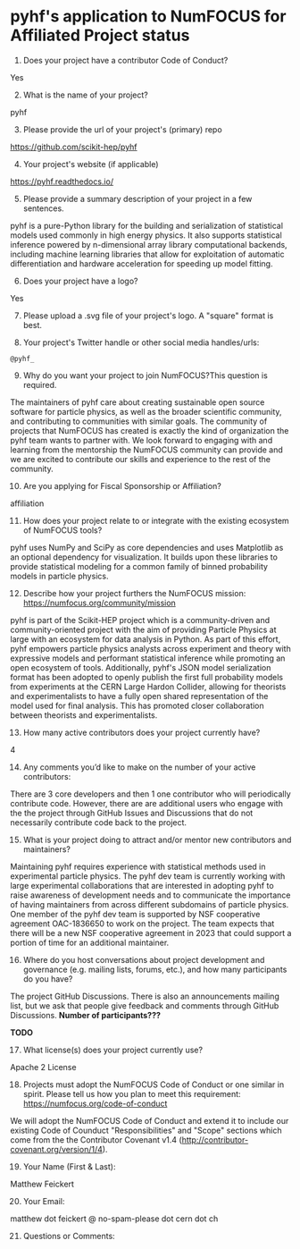 # pyhf's application to NumFOCUS for Affiliated Project status

1. Does your project have a contributor Code of Conduct?

Yes

2. What is the name of your project?

pyhf

3. Please provide the url of your project's (primary) repo

https://github.com/scikit-hep/pyhf

4. Your project's website (if applicable)

https://pyhf.readthedocs.io/

5. Please provide a summary description of your project in a few sentences.

pyhf is a pure-Python library for the building and serialization of statistical models used commonly in high energy physics.
It also supports statistical inference powered by n-dimensional array library computational backends, including machine learning libraries that allow for exploitation of automatic differentiation and hardware acceleration for speeding up model fitting.

6. Does your project have a logo?

Yes

7. Please upload a .svg file of your project's logo. A "square" format is best.

8. Your project's Twitter handle or other social media handles/urls:

`@pyhf_`

9. Why do you want your project to join NumFOCUS?This question is required.

The maintainers of pyhf care about creating sustainable open source software for particle physics, as well as the broader scientific community, and contributing to communities with similar goals.
The community of projects that NumFOCUS has created is exactly the kind of organization the pyhf team wants to partner with.
We look forward to engaging with and learning from the mentorship the NumFOCUS community can provide and we are excited to contribute our skills and experience to the rest of the community.

10. Are you applying for Fiscal Sponsorship or Affiliation?

affiliation

11. How does your project relate to or integrate with the existing ecosystem of NumFOCUS tools?

pyhf uses NumPy and SciPy as core dependencies and uses Matplotlib as an optional dependency for visualization.
It builds upon these libraries to provide statistical modeling for a common family of binned probability models in particle physics.

12. Describe how your project furthers the NumFOCUS mission:
https://numfocus.org/community/mission

pyhf is part of the Scikit-HEP project which is a community-driven and community-oriented project with the aim of providing Particle Physics at large with an ecosystem for data analysis in Python.
As part of this effort, pyhf empowers particle physics analysts across experiment and theory with expressive models and performant statistical inference while promoting an open ecosystem of tools.
Additionally, pyhf's JSON model serialization format has been adopted to openly publish the first full probability models from experiments at the CERN Large Hardon Collider, allowing for theorists and experimentalists to have a fully open shared representation of the model used for final analysis.
This has promoted closer collaboration between theorists and experimentalists.

13. How many active contributors does your project currently have?

4

14. Any comments you’d like to make on the number of your active contributors:

There are 3 core developers and then 1 one contributor who will periodically contribute code.
However, there are are additional users who engage with the the project through GitHub Issues and Discussions that do not necessarily contribute code back to the project.

15. What is your project doing to attract and/or mentor new contributors and maintainers?

Maintaining pyhf requires experience with statistical methods used in experimental particle physics.
The pyhf dev team is currently working with large experimental collaborations that are interested in adopting pyhf to raise awareness of development needs and to communicate the importance of having maintainers from across different subdomains of particle physics.
One member of the pyhf dev team is supported by NSF cooperative agreement OAC-1836650 to work on the project.
The team expects that there will be a new NSF cooperative agreement in 2023 that could support a portion of time for an additional maintainer.

16. Where do you host conversations about project development and governance (e.g. mailing lists, forums, etc.), and how many participants do you have?

The project GitHub Discussions.
There is also an announcements mailing list, but we ask that people give feedback and comments through GitHub Discussions.
**Number of participants???**

**TODO**

17. What license(s) does your project currently use?

Apache 2 License

18. Projects must adopt the NumFOCUS Code of Conduct or one similar in spirit. Please tell us how you plan to meet this requirement:
https://numfocus.org/code-of-conduct

We will adopt the NumFOCUS Code of Conduct and extend it to include our existing Code of Counduct "Responsibilities" and "Scope" sections which come from the the Contributor Covenant v1.4 (http://contributor-covenant.org/version/1/4).

19. Your Name (First & Last):

Matthew Feickert

20. Your Email:

matthew dot feickert @ no-spam-please dot cern dot ch

21. Questions or Comments:
